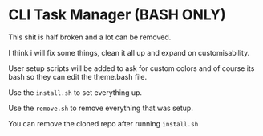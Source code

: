 # CLI Task Manager (BASH ONLY)

This shit is half broken and a lot can be removed.

I think i will fix some things, clean it all up and expand on customisability.

User setup scripts will be added to ask for custom colors and of course its bash so they can edit the theme.bash file.

Use the `install.sh` to set everything up.

Use the `remove.sh` to remove everything that was setup.

You can remove the cloned repo after running `install.sh`

